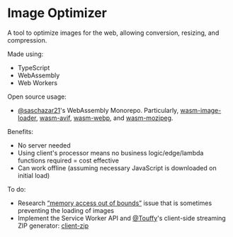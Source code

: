 # Image Optimizer
A tool to optimize images for the web, allowing conversion, resizing, and compression.

Made using:
- TypeScript
- WebAssembly
- Web Workers

Open source usage:
- [@saschazar21](https://github.com/saschazar21)'s WebAssembly Monorepo. Particularly, [wasm-image-loader](https://github.com/saschazar21/webassembly/tree/main/packages/image-loader), [wasm-avif](https://github.com/saschazar21/webassembly/tree/main/packages/avif), [wasm-webp](https://github.com/saschazar21/webassembly/tree/main/packages/webp), and [wasm-mozjpeg](https://github.com/saschazar21/webassembly/tree/main/packages/mozjpeg).

Benefits:
- No server needed
- Using client's processor means no business logic/edge/lambda functions required = cost effective
- Can work offline (assuming necessary JavaScript is downloaded on initial load)

To do:
- Research [“memory access out of bounds”](https://github.com/saschazar21/webassembly/issues/453) issue that is sometimes preventing the loading of images
- Implement the Service Worker API and [@Touffy](https://www.github.com/Touffy)'s client-side streaming ZIP generator: [client-zip](https://github.com/Touffy/client-zip)
